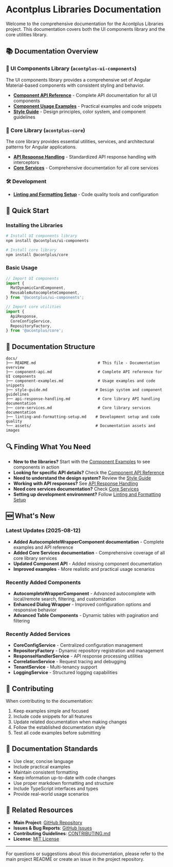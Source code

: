 # Acontplus Libraries Documentation

Welcome to the comprehensive documentation for the Acontplus Libraries project.
This documentation covers both the UI components library and the core utilities
library.

## 📚 Documentation Overview

### 🎨 UI Components Library (`acontplus-ui-components`)

The UI components library provides a comprehensive set of Angular Material-based
components with consistent styling and behavior.

- **[Component API Reference](component-api.md)** - Complete API documentation
  for all UI components
- **[Component Usage Examples](component-examples.md)** - Practical examples and
  code snippets
- **[Style Guide](style-guide.md)** - Design principles, color system, and
  component guidelines

### 🔧 Core Library (`acontplus-core`)

The core library provides essential utilities, services, and architectural
patterns for Angular applications.

- **[API Response Handling](api-response-handling.md)** - Standardized API
  response handling with interceptors
- **[Core Services](core-services.md)** - Comprehensive documentation for all
  core services

### 🛠️ Development

- **[Linting and Formatting Setup](linting-and-formatting-setup.md)** - Code
  quality tools and configuration

## 🚀 Quick Start

### Installing the Libraries

```bash
# Install UI components library
npm install @acontplus/ui-components

# Install core library
npm install @acontplus/core
```

### Basic Usage

```typescript
// Import UI components
import {
  MatDynamicCardComponent,
  ReusableAutocompleteComponent,
} from '@acontplus/ui-components';

// Import core utilities
import {
  ApiResponse,
  CoreConfigService,
  RepositoryFactory,
} from '@acontplus/core';
```

## 📖 Documentation Structure

```
docs/
├── README.md                           # This file - Documentation overview
├── component-api.md                    # Complete API reference for UI components
├── component-examples.md               # Usage examples and code snippets
├── style-guide.md                     # Design system and component guidelines
├── api-response-handling.md            # Core library API handling documentation
├── core-services.md                    # Core library services documentation
├── linting-and-formatting-setup.md    # Development setup and code quality
└── assets/                            # Documentation assets and images
```

## 🔍 Finding What You Need

- **New to the libraries?** Start with the
  [Component Examples](component-examples.md) to see components in action
- **Looking for specific API details?** Check the
  [Component API Reference](component-api.md)
- **Need to understand the design system?** Review the
  [Style Guide](style-guide.md)
- **Working with API responses?** See
  [API Response Handling](api-response-handling.md)
- **Need core services documentation?** Check [Core Services](core-services.md)
- **Setting up development environment?** Follow
  [Linting and Formatting Setup](linting-and-formatting-setup.md)

## 🆕 What's New

### Latest Updates (2025-08-12)

- **Added AutocompleteWrapperComponent documentation** - Complete examples and
  API reference
- **Added Core Services documentation** - Comprehensive coverage of all core
  library services
- **Updated Component API** - Added missing component documentation
- **Improved examples** - More realistic and practical usage scenarios

### Recently Added Components

- **AutocompleteWrapperComponent** - Advanced autocomplete with local/remote
  search, filtering, and customization
- **Enhanced Dialog Wrapper** - Improved configuration options and responsive
  behavior
- **Advanced Table Components** - Dynamic tables with pagination and filtering

### Recently Added Services

- **CoreConfigService** - Centralized configuration management
- **RepositoryFactory** - Dynamic repository registration and management
- **ResponseHandlerService** - API response processing utilities
- **CorrelationService** - Request tracing and debugging
- **TenantService** - Multi-tenancy support
- **LoggingService** - Structured logging capabilities

## 🤝 Contributing

When contributing to the documentation:

1. Keep examples simple and focused
2. Include code snippets for all features
3. Update related documentation when making changes
4. Follow the established documentation style
5. Test all code examples before submitting

## 📝 Documentation Standards

- Use clear, concise language
- Include practical examples
- Maintain consistent formatting
- Keep information up-to-date with code changes
- Use proper markdown formatting and structure
- Include TypeScript interfaces and types
- Provide real-world usage scenarios

## 🔗 Related Resources

- **Main Project**:
  [GitHub Repository](https://github.com/Acontplus-S-A-S/acontplus-libs)
- **Issues & Bug Reports**:
  [GitHub Issues](https://github.com/Acontplus-S-A-S/acontplus-libs/issues)
- **Contributing Guidelines**: [CONTRIBUTING.md](../CONTRIBUTING.md)
- **License**: [MIT License](../LICENSE)

---

For questions or suggestions about this documentation, please refer to the main
project README or create an issue in the project repository.
